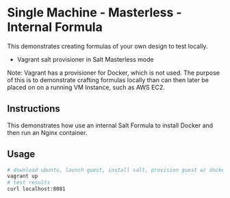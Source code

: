 # Single Machine - Masterless - Internal Formula

This demonstrates creating formulas of your own design to test locally.

* Vagrant salt provisioner in Salt Masterless mode

Note: Vagrant has a provisioner for Docker, which is not used.  The purpose of this is to demonstrate crafting formulas locally than can then later be placed on on a running VM Instance, such as AWS EC2.

## Instructions

This demonstrates how use an internal Salt Formula to install Docker and then run an Nginx container.

## Usage

```bash
# download ubuntu, launch guest, install salt, provision guest w/ docker formula
vagrant up
# test results
curl localhost:8081
```